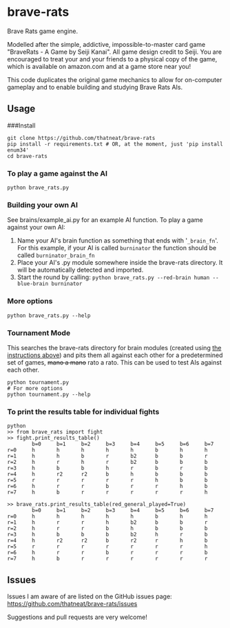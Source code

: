 brave-rats
==========

Brave Rats game engine.

Modelled after the simple, addictive, impossible-to-master card game "BraveRats - A Game by Seiji Kanai". 
All game design credit to Seiji.
You are encouraged to treat your and your friends to a physical copy of the game, which is available on amazon.com and at a game store near you! 

This code duplicates the original game mechanics to allow for on-computer gameplay and to enable building and studying Brave Rats AIs.

## Usage
###Install

    git clone https://github.com/thatneat/brave-rats
    pip install -r requirements.txt # OR, at the moment, just 'pip install enum34'
    cd brave-rats
    
### To play a game against the AI

    python brave_rats.py
    
### Building your own AI
See brains/example_ai.py for an example AI function.
To play a game against your own AI:

1. Name your AI's brain function as something that ends with '`_brain_fn`'. For this example, if your AI is called `burninator` the function should be called `burninator_brain_fn`
2. Place your AI's .py module somewhere inside the brave-rats directory. It will be automatically detected and imported.
3. Start the round by calling: `python brave_rats.py --red-brain human --blue-brain burninator`

### More options

    python brave_rats.py --help

### Tournament Mode
This searches the brave-rats directory for brain modules (created using [the instructions above](#building-your-own-ai)) and pits them all against each other for a predetermined set of games, ~~mano a mano~~ rato a rato. This can be used to test AIs against each other.

    python tournament.py
    # For more options
    python tournament.py --help

### To print the results table for individual fights

    python
    >> from brave_rats import fight
    >> fight.print_results_table()
            b=0     b=1     b=2     b=3     b=4     b=5     b=6     b=7
    r=0     h       h       h       h       h       b       h       h
    r=1     h       h       b       r       b2      b       b       r
    r=2     h       r       h       r       b2      b       b       b
    r=3     h       b       b       h       r       b       r       b
    r=4     h       r2      r2      b       h       b       b       b
    r=5     r       r       r       r       r       h       b       b
    r=6     h       r       r       b       r       r       h       b
    r=7     h       b       r       r       r       r       r       h

    >> brave_rats.print_results_table(red_general_played=True)
            b=0     b=1     b=2     b=3     b=4     b=5     b=6     b=7
    r=0     h       h       h       h       h       b       h       h
    r=1     h       r       r       h       b2      b       b       r
    r=2     h       r       r       b       h       b       b       b
    r=3     h       b       b       b       b2      h       r       b
    r=4     h       r2      r2      b       r2      r       h       b
    r=5     r       r       r       r       r       r       r       h
    r=6     h       r       r       b       r       r       r       b
    r=7     h       b       r       r       r       r       r       r

## Issues

Issues I am aware of are listed on the GitHub issues page: https://github.com/thatneat/brave-rats/issues

Suggestions and pull requests are very welcome!
